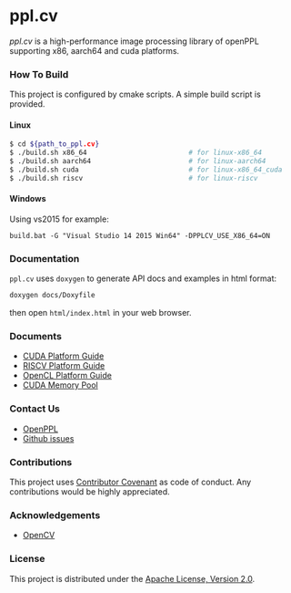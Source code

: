 # ppl.cv

*ppl.cv* is a high-performance image processing library of openPPL supporting x86, aarch64 and cuda platforms.

### How To Build

This project is configured by cmake scripts. A simple build script is provided.

#### Linux

```bash
$ cd ${path_to_ppl.cv}
$ ./build.sh x86_64                         # for linux-x86_64
$ ./build.sh aarch64                        # for linux-aarch64
$ ./build.sh cuda                           # for linux-x86_64_cuda
$ ./build.sh riscv                          # for linux-riscv
```

#### Windows

Using vs2015 for example:

```
build.bat -G "Visual Studio 14 2015 Win64" -DPPLCV_USE_X86_64=ON
```

### Documentation

`ppl.cv` uses `doxygen` to generate API docs and examples in html format:

```bash
doxygen docs/Doxyfile
```

then open `html/index.html` in your web browser.

### Documents
* [CUDA Platform Guide](docs/cuda_usage.md)
* [RISCV Platform Guide](docs/riscv_usage.md)
* [OpenCL Platform Guide](docs/ocl_usage.md)
* [CUDA Memory Pool](docs/cuda_memory_pool.md)

### Contact Us

* [OpenPPL](https://openppl.ai/)
* [Github issues](https://github.com/openppl-public/ppl.cv/issues)

### Contributions

This project uses [Contributor Covenant](https://www.contributor-covenant.org/) as code of conduct. Any contributions would be highly appreciated.

### Acknowledgements

* [OpenCV](https://github.com/opencv/opencv)

### License

This project is distributed under the [Apache License, Version 2.0](LICENSE).
